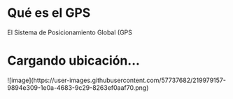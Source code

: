 <!DOCTYPE html>
<html>
  <head>
    <meta charset="UTF-8">
    <title>Mi ubicación GPS</title>
    <style>
      body {background-color: powderblue;}
      h1 {color: red;}
      p {color: blue;}
    </style>
  </head>
  <body>
    <h1>Qué es el GPS</h1>
    <p> El Sistema de Posicionamiento Global (GPS</p>
    <h1 id="location">Cargando ubicación...</h1>
    <script>
      if (navigator.geolocation) {
        navigator.geolocation.getCurrentPosition(function(position) {
          var latitude = position.coords.latitude;
          var longitude = position.coords.longitude;
          document.getElementById("location").innerHTML =
            "Latitud: " + latitude + "<br>Longitud: " + longitude;
        });
      } else {
        document.getElementById("location").innerHTML =
          "Lo siento, tu navegador no soporta la ubicación GPS.";
      }
    </script>
  </body>
</html>
![image](https://user-images.githubusercontent.com/57737682/219979157-9894e309-1e0a-4683-9c29-8263ef0aaf70.png)
